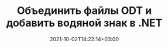 ---
############################# Static ############################
layout: "autogen-gist"
date: 2021-10-02T14:22:14+03:00
draft: false
path: "ru/total/net/merger/odt/"
other_out_formats: "PDF DOC DOCX DOCM DOT DOTM DOTX RTF TXT XLS XLSB XLSM XLSX XLT XLTM XLTX XLAM CSV TSV PPT PPTX PPS PPSX VDX VSDM VSDX VSSM VSSX VSTM VSTX VSX VTX ONE HTML MHT MHTML ODP ODS ODT OTP OTT EPUB ERR PS TEX XPS"
ad_headline: "Объединение и разделение файлов ODT | С#"
ad_description: "Эффективно объединяйте, разделяйте, перемещайте, удаляйте, меняйте местами, поворачивайте и извлекайте страницы файлов ODT в .NET"

############################# Head ############################
head_title: "Слияние и разделение файлов ODT в C# .NET и добавление водяных знаков"
head_description: "Библиотека объединения документов C# .NET для объединения нескольких файлов ODT в один или разделения одного файла ODT на несколько файлов. Также перемещайте, удаляйте, поворачивайте, меняйте местами и извлекайте страницы из документов."

############################# Header ############################
title: "Объединить файлы ODT и добавить водяной знак в .NET"
description: "API слияния документов C# .NET для объединения нескольких файлов ODT в один файл путем объединения выбранного количества страниц или диапазона страниц из нескольких исходных документов в один. Выполняйте операции с одним документом, такие как перемещение, удаление, поворот, обмен и извлечение страниц или разделение одного документа ODT на несколько результирующих документов."

############################# SubMenu ############################
submenu:
    enable: false

############################# Content ############################
content:
    enable: true
    block:
    - title_left: "Объединить файлы ODT и добавить водяной знак в C#"
      content_left: |
          Объединяйте файлы ODT в C# .NET и добавляйте текстовые или графические водяные знаки в единый результирующий документ в приложениях .NET (C#, VB.NET, ASP.NET и .NET Core).

          -   Создать **Merger** с входным документом
          -   Вызовите метод **Join** экземпляра класса **Merger** и передайте второй путь к исходному документу.
          -   Вызовите метод **Save** экземпляра класса **Merger**, чтобы сохранить объединенный документ.
          -   Iсоздать **Watermarker** с объединенным документом, созданным выше
          -   Create the **TextWatermark** object & set watermark properties
          -   Добавить водяной знак и сохранить документ с водяным знаком
          
      title_right: "Инструкции по загрузке и установке API"
      content_right: |
          Пространства имен `GroupDocs.Merger` и `GroupDocs.Watermark` необходимы для выполнения операций слияния отдельных и нескольких документов в PDF, Microsoft Office, HTML, OpenDocument и многих других форматах документов. Изучите другие [API .NET для документов Office](https://products.conholdate.com/ru/total/net/), предлагаемые Conholdate.Total.
          
          Получите соответствующие файлы сборки из [загрузок](https://downloads.conholdate.com/total/net) или загрузите весь пакет из [Nuget](https://www.nuget.org/packages/Conholdate.Total/), чтобы добавить Conholdate.Total прямо в вашу рабочую область.
          
      gisthash: "b0bd7c35dc5a889a10fb5b032952710a"
      gistfile: "join-multiple-pdf-documents-into-one-and-add-text-watermark.cs"

    - title_left: "Разделить файл ODT и добавить водяные знаки в .NET"
      content_left: |
          Разделите один документ ODT на несколько независимых документов и вставьте изображения или текстовые водяные знаки в каждый из разделенных файлов с помощью C# .NET.

          -   Создать **Watermarker** с разделенным документом
          -   Создайте экземпляр шрифта водяного знака, создайте объект **TextWatermark** и установите свойства водяного знака
          -   Добавить водяной знак и сохранить документ с водяным знаком
          -   Установите выходной путь, по которому файлы будут сохранены после разделения
          -   Создать экземпляр объекта **SplitOptions** с путем к разделяемому файлу и количеству страниц, которые необходимо разделить.
          -   Создайте объект **Merger** с входным документом и разделите его с помощью **SplitOptions**
        
      title_right: "Операции по изменению одного документа"
      content_right: |
          Выполняйте многофункциональные функции работы с документами в различных форматах документов, таких как Word, электронные таблицы Excel, презентации, RTF, PDF, Visio, HTML, OneNote, XPS и многих других, добавив всего несколько строк кода C#.

          Основные операции с одним документом включают перемещение страниц в документе в новое положение, удаление одной страницы или коллекции или выбранных страниц, перестановку позиций страниц, извлечение определенных страниц из документа, изменение ориентации страницы в книжной или альбомной ориентации и поворот. страницы исходного документа под углом 90, 180 или 270 градусов.
          
      gisthash: "d6abb787afd61e25cc82008968907d83"
      gistfile: "add-watermark-to-a-single-document-and-split-the-document-to-multiple-documents.cs"

    - title_left: "Как объединить Word, Excel, PPTX в PDF?"
      content_left: |
          Программное объединение нескольких типов документов, таких как **Word** (DOC/DOCX), **Excel** (XLS/XLSX) и **PowerPoint** (PPT/PPTX), в один компактный PDF-файл на C# .NET Приложения, сохраняющие тот же текст, форматирование и структуру макета в результирующем документе.

          -   Создание экземпляра **Merger** с входным PDF-документом
          -   Вызвать метод **Join** экземпляра класса **Merger** и передать пути к документам один за другим.
          -   Вызовите метод **Save**, чтобы объединить все документы в один файл PDF.
        
      title_right: "Представление изображения страниц документа"
      content_right: |
          Объединяйте все популярные форматы файлов документов и создавайте графическое представление объединенных страниц документов в форматах **PNG**, **JPG** или **BMP**. Вы можете легко просмотреть весь документ в целом или отобразить некоторые определенные страницы на основе номеров страниц или диапазонов страниц.

          Присоединяйтесь к популярным форматам файлов документов в различных операционных системах, таких как Windows, Linux или macOS, при использовании таких платформ, как Windows Azure, Mono и Xamarin.
          
      gisthash: "a00735d92095357e41ebffd51ac75abb"
      gistfile: "merge-word-excel-powerpoint-documents-into-one-pdf-file.cs"

############################# About Formats ############################
about_formats:
    enable: false
############################# More Formats ############################
more_formats:
    enable: true
    auto: false
    other_out_formats: PDF DOC DOCX DOCM DOT DOTM DOTX RTF TXT XLS XLSB XLSM XLSX XLT XLTM XLTX XLAM CSV TSV PPT PPTX PPS PPSX VDX VSDM VSDX VSSM VSSX VSTM VSTX VSX VTX ONE HTML MHT MHTML ODP ODS ODT OTP OTT EPUB ERR PS TEX XPS
############################# Back to top ###############################
back_to_top:
  enable: true
---